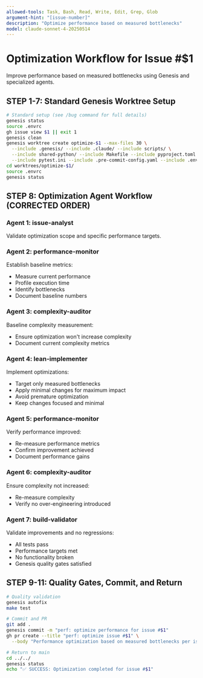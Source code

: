```yaml
---
allowed-tools: Task, Bash, Read, Write, Edit, Grep, Glob
argument-hint: "[issue-number]"
description: "Optimize performance based on measured bottlenecks"
model: claude-sonnet-4-20250514
---
```


# Optimization Workflow for Issue #$1

Improve performance based on measured bottlenecks using Genesis and specialized agents.

## STEP 1-7: Standard Genesis Worktree Setup

```bash
# Standard setup (see /bug command for full details)
genesis status
source .envrc
gh issue view $1 || exit 1
genesis clean
genesis worktree create optimize-$1 --max-files 30 \
  --include .genesis/ --include .claude/ --include scripts/ \
  --include shared-python/ --include Makefile --include pyproject.toml \
  --include pytest.ini --include .pre-commit-config.yaml --include .envrc
cd worktrees/optimize-$1/
source .envrc
genesis status
```

## STEP 8: Optimization Agent Workflow (CORRECTED ORDER)

### Agent 1: issue-analyst
Validate optimization scope and specific performance targets.

### Agent 2: performance-monitor
Establish baseline metrics:
- Measure current performance
- Profile execution time
- Identify bottlenecks
- Document baseline numbers

### Agent 3: complexity-auditor
Baseline complexity measurement:
- Ensure optimization won't increase complexity
- Document current complexity metrics

### Agent 4: lean-implementer
Implement optimizations:
- Target only measured bottlenecks
- Apply minimal changes for maximum impact
- Avoid premature optimization
- Keep changes focused and minimal

### Agent 5: performance-monitor
Verify performance improved:
- Re-measure performance metrics
- Confirm improvement achieved
- Document performance gains

### Agent 6: complexity-auditor
Ensure complexity not increased:
- Re-measure complexity
- Verify no over-engineering introduced

### Agent 7: build-validator
Validate improvements and no regressions:
- All tests pass
- Performance targets met
- No functionality broken
- Genesis quality gates satisfied

## STEP 9-11: Quality Gates, Commit, and Return

```bash
# Quality validation
genesis autofix
make test

# Commit and PR
git add .
genesis commit -m "perf: optimize performance for issue #$1"
gh pr create --title "perf: optimize issue #$1" \
  --body "Performance optimization based on measured bottlenecks per issue #$1"

# Return to main
cd ../../
genesis status
echo "✅ SUCCESS: Optimization completed for issue #$1"
```
